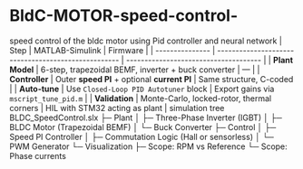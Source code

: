 
# BldC-MOTOR-speed-control-
speed control of the bldc motor using Pid controller and neural network 
| Step            | MATLAB-Simulink                                     | Firmware                              |
| --------------- | --------------------------------------------------- | ------------------------------------- |
| **Plant Model** | 6-step, trapezoidal BEMF, inverter + buck converter | —                                     |
| **Controller**  | Outer **speed PI** + optional **current PI**        | Same structure, C-coded               |
| **Auto-tune**   | Use `Closed-Loop PID Autotuner` block               | Export gains via `mscript_tune_pid.m` |
| **Validation**  | Monte-Carlo, locked-rotor, thermal corners          | HIL with STM32 acting as plant        |
simulation tree
BLDC_SpeedControl.slx
├─ Plant
│  ├─ Three-Phase Inverter (IGBT)
│  ├─ BLDC Motor (Trapezoidal BEMF)
│  └─ Buck Converter
├─ Control
│  ├─ Speed PI Controller
│  ├─ Commutation Logic (Hall or sensorless)
│  └─ PWM Generator
└─ Visualization
   ├─ Scope: RPM vs Reference
   └─ Scope: Phase currents
